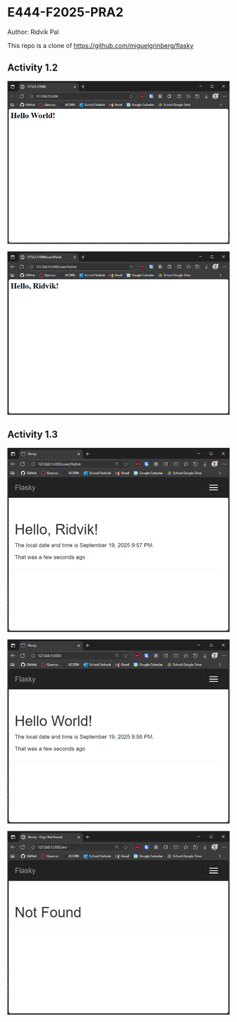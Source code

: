 # E444-F2025-PRA2

Author: Ridvik Pal

This repo is a clone of https://github.com/miguelgrinberg/flasky

## Activity 1.2

![alt text](screenshots/activity%201-2%20image%201.png)

![alt text](screenshots/activity%201-2%20image%202.png)

## Activity 1.3

![alt text](screenshots/activity%201-3%20image%201.png)

![alt text](screenshots/activity%201-3%20image%202.png)

![alt text](screenshots/activity%201-3%20image%203.png)
